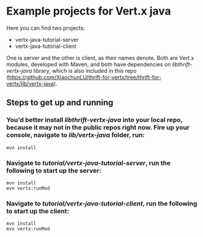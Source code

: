 # Example projects for Vert.x java

Here you can find two projects:
- vertx-java-tutorial-server
- vertx-java-tutorial-client

One is server and the other is client, as their names denote. Both are Vert.x modules, developed with Maven, and both have dependencies on _libthrift-vertx-java_ library, which is also included in this repo (https://github.com/XiaochunLU/thrift-for-vertx/tree/thrift-for-vertx/lib/vertx-java).

## Steps to get up and running
### You'd better install _libthrift-vertx-java_ into your local repo, because it may not in the public repos right now. Fire up your console, navigate to _lib/vertx-java_ folder, run:
```
mvn install
```
### Navigate to _tutorial/vertx-java-tutorial-server_, run the following to start up the server:
```
mvn install
mvn vertx:runMod
```
### Navigate to _tutorial/vertx-java-tutorial-client_, run the following to start up the client:
```
mvn install
mvn vertx:runMod
```